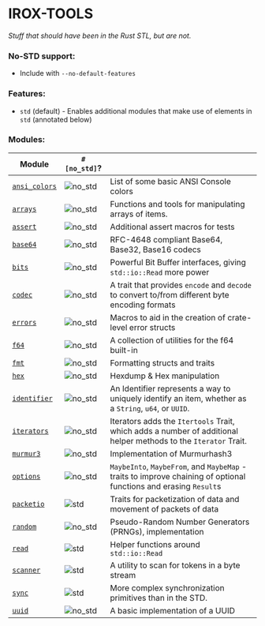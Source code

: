 IROX-TOOLS
===========

*Stuff that should have been in the Rust STL, but are not.*

### No-STD support:

* Include with `--no-default-features`

### Features:

* `std` (default) - Enables additional modules that make use of elements in `std` (annotated below)

### Modules:

| Module                                   | `#[no_std]`? |                                                                                                                   |
|------------------------------------------|--------------|-------------------------------------------------------------------------------------------------------------------|
| [`ansi_colors`](./src/ansi_colors.rs)    | ![no_std]    | List of some basic ANSI Console colors                                                                            |
| [`arrays`](./src/arrays.rs)              | ![no_std]    | Functions and tools for manipulating arrays of items.                                                             |
| [`assert`](./src/assert.rs)              | ![no_std]    | Additional assert macros for tests                                                                                |
| [`base64`](./src/util/base64.rs)         | ![no_std]    | RFC-4648 compliant Base64, Base32, Base16 codecs                                                                  |
| [`bits`](./src/util/bits.rs)             | ![no_std]    | Powerful Bit Buffer interfaces, giving `std::io::Read` more power                                                 |
| [`codec`](./src/codec)                   | ![no_std]    | A trait that provides `encode` and `decode` to convert to/from different byte encoding formats                    |
| [`errors`](./src/errors.rs)              | ![no_std]    | Macros to aid in the creation of crate-level error structs                                                        |
| [`f64`](./src/primitives/f64.rs)         | ![no_std]    | A collection of utilities for the f64 built-in                                                                    |                                  
| [`fmt`](./src/fmt.rs)                    | ![no_std]    | Formatting structs and traits                                                                                     |                                                              
| [`hex`](./src/hex.rs)                    | ![no_std]    | Hexdump & Hex manipulation                                                                                        |                                                                  
| [`identifier`](./src/util/identifier.rs) | ![no_std]    | An Identifier represents a way to uniquely identify an item, whether as a `String`, `u64`, or `UUID`.             |
| [`iterators`](./src/iterators)           | ![no_std]    | Iterators adds the `Itertools` Trait, which adds a number of additional helper methods to the `Iterator` Trait.   |
| [`murmur3`](./src/murmur3.rs)            | ![no_std]    | Implementation of Murmurhash3                                                                                     |
| [`options`](./src/options.rs)            | ![no_std]    | `MaybeInto`, `MaybeFrom`, and `MaybeMap` - traits to improve chaining of optional functions and erasing `Result`s |
| [`packetio`](./src/packetio.rs)          | ![std]       | Traits for packetization of data and movement of packets of data                                                  |
| [`random`](./src/random.rs)              | ![no_std]    | Pseudo-Random Number Generators (PRNGs), implementation                                                           |
| [`read`](./src/read)                     | ![std]       | Helper functions around `std::io::Read`                                                                           |
| [`scanner`](./src/util/scanner.rs)       | ![std]       | A utility to scan for tokens in a byte stream                                                                     |
| [`sync`](./src/sync)                     | ![std]       | More complex synchronization primitives than in the STD.                                                          |
| [`uuid`](./src/util/uuid.rs)             | ![no_std]    | A basic implementation of a UUID                                                                                  |

[no_std]: https://img.shields.io/badge/no__std-yes-green

[std]: https://img.shields.io/badge/feature-std-lightgrey
